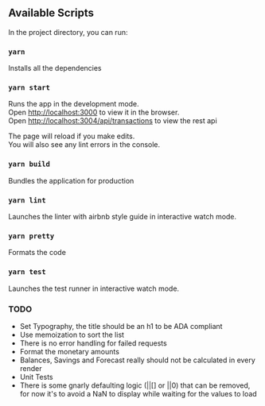 ## Available Scripts

In the project directory, you can run:

### `yarn`

Installs all the dependencies

### `yarn start`

Runs the app in the development mode.<br>
Open [http://localhost:3000](http://localhost:3000) to view it in the browser.<br>
Open [http://localhost:3004/api/transactions](http://localhost:3004/api/transactions) to view the rest api<br>

The page will reload if you make edits.<br>
You will also see any lint errors in the console.<br>

### `yarn build`

Bundles the application for production

### `yarn lint`

Launches the linter with airbnb style guide in interactive watch mode.

### `yarn pretty`

Formats the code

### `yarn test`

Launches the test runner in interactive watch mode.

### TODO

- Set Typography, the title should be an h1 to be ADA compliant
- Use memoization to sort the list
- There is no error handling for failed requests
- Format the monetary amounts
- Balances, Savings and Forecast really should not be calculated in every render
- Unit Tests
- There is some gnarly defaulting logic (||[] or ||0) that can be removed, for now it's to avoid a NaN to display while waiting for the values to load
